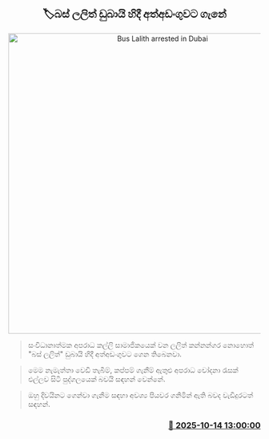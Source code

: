 <p align='center'><b><h2 align='center' title='Bus Lalith arrested in Dubai'>🏷බස් ලලිත් ඩුබායි හිදී අත්අඩංගුවට ගැනේ</h2></b></p>
<p align='center'><img src='https://helakuru.sgp1.cdn.digitaloceanspaces.com/esana/images/lib/arrested2[1].jpg' width='600' alt='Bus Lalith arrested in Dubai'></p>

> සංවිධානාත්මක අපරාධ කල්ලි සාමාජිකයෙක් වන ලලිත් කන්නන්ගර නොහොත් "බස් ලලිත්" ඩුබායි හිදී අත්අඩංගුවට ගෙන තිබෙනවා.

> මෙම නැමැත්තා වෙඩි තැබීම්, කප්පම් ගැනීම් ඇතුළු අපරාධ චෝදනා රැසක් එල්ලව සිටි පුද්ගලයෙක් බවයි සඳහන් වෙන්නේ.

> ඔහු දිවයිනට ගෙන්වා ගැනීම සඳහා අවශ්‍ය පියවර ගනිමින් ඇති බවද වැඩිදුරටත් සඳහන්.



<h3 align='right'><a href='https://www.helakuru.lk/esana/p/114483/'>📅 2025-10-14 13:00:00</a></h3>
